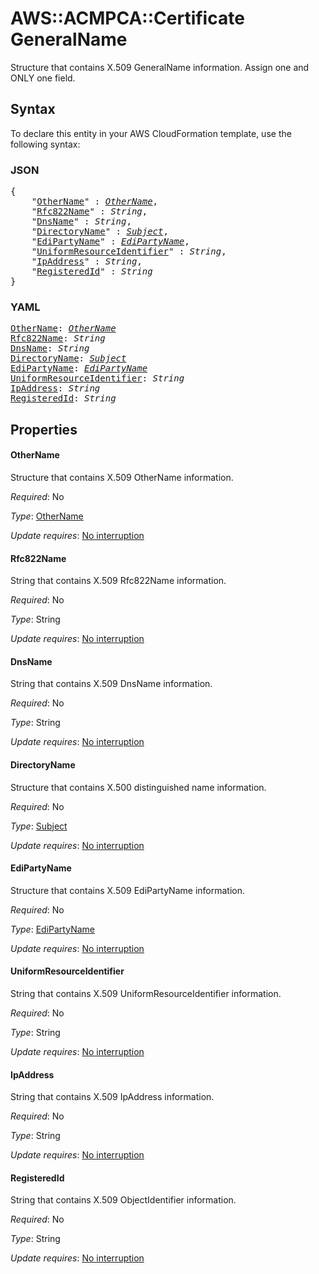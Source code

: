 # AWS::ACMPCA::Certificate GeneralName

Structure that contains X.509 GeneralName information. Assign one and ONLY one field.

## Syntax

To declare this entity in your AWS CloudFormation template, use the following syntax:

### JSON

<pre>
{
    "<a href="#othername" title="OtherName">OtherName</a>" : <i><a href="othername.md">OtherName</a></i>,
    "<a href="#rfc822name" title="Rfc822Name">Rfc822Name</a>" : <i>String</i>,
    "<a href="#dnsname" title="DnsName">DnsName</a>" : <i>String</i>,
    "<a href="#directoryname" title="DirectoryName">DirectoryName</a>" : <i><a href="subject.md">Subject</a></i>,
    "<a href="#edipartyname" title="EdiPartyName">EdiPartyName</a>" : <i><a href="edipartyname.md">EdiPartyName</a></i>,
    "<a href="#uniformresourceidentifier" title="UniformResourceIdentifier">UniformResourceIdentifier</a>" : <i>String</i>,
    "<a href="#ipaddress" title="IpAddress">IpAddress</a>" : <i>String</i>,
    "<a href="#registeredid" title="RegisteredId">RegisteredId</a>" : <i>String</i>
}
</pre>

### YAML

<pre>
<a href="#othername" title="OtherName">OtherName</a>: <i><a href="othername.md">OtherName</a></i>
<a href="#rfc822name" title="Rfc822Name">Rfc822Name</a>: <i>String</i>
<a href="#dnsname" title="DnsName">DnsName</a>: <i>String</i>
<a href="#directoryname" title="DirectoryName">DirectoryName</a>: <i><a href="subject.md">Subject</a></i>
<a href="#edipartyname" title="EdiPartyName">EdiPartyName</a>: <i><a href="edipartyname.md">EdiPartyName</a></i>
<a href="#uniformresourceidentifier" title="UniformResourceIdentifier">UniformResourceIdentifier</a>: <i>String</i>
<a href="#ipaddress" title="IpAddress">IpAddress</a>: <i>String</i>
<a href="#registeredid" title="RegisteredId">RegisteredId</a>: <i>String</i>
</pre>

## Properties

#### OtherName

Structure that contains X.509 OtherName information.

_Required_: No

_Type_: <a href="othername.md">OtherName</a>

_Update requires_: [No interruption](https://docs.aws.amazon.com/AWSCloudFormation/latest/UserGuide/using-cfn-updating-stacks-update-behaviors.html#update-no-interrupt)

#### Rfc822Name

String that contains X.509 Rfc822Name information.

_Required_: No

_Type_: String

_Update requires_: [No interruption](https://docs.aws.amazon.com/AWSCloudFormation/latest/UserGuide/using-cfn-updating-stacks-update-behaviors.html#update-no-interrupt)

#### DnsName

String that contains X.509 DnsName information.

_Required_: No

_Type_: String

_Update requires_: [No interruption](https://docs.aws.amazon.com/AWSCloudFormation/latest/UserGuide/using-cfn-updating-stacks-update-behaviors.html#update-no-interrupt)

#### DirectoryName

Structure that contains X.500 distinguished name information.

_Required_: No

_Type_: <a href="subject.md">Subject</a>

_Update requires_: [No interruption](https://docs.aws.amazon.com/AWSCloudFormation/latest/UserGuide/using-cfn-updating-stacks-update-behaviors.html#update-no-interrupt)

#### EdiPartyName

Structure that contains X.509 EdiPartyName information.

_Required_: No

_Type_: <a href="edipartyname.md">EdiPartyName</a>

_Update requires_: [No interruption](https://docs.aws.amazon.com/AWSCloudFormation/latest/UserGuide/using-cfn-updating-stacks-update-behaviors.html#update-no-interrupt)

#### UniformResourceIdentifier

String that contains X.509 UniformResourceIdentifier information.

_Required_: No

_Type_: String

_Update requires_: [No interruption](https://docs.aws.amazon.com/AWSCloudFormation/latest/UserGuide/using-cfn-updating-stacks-update-behaviors.html#update-no-interrupt)

#### IpAddress

String that contains X.509 IpAddress information.

_Required_: No

_Type_: String

_Update requires_: [No interruption](https://docs.aws.amazon.com/AWSCloudFormation/latest/UserGuide/using-cfn-updating-stacks-update-behaviors.html#update-no-interrupt)

#### RegisteredId

String that contains X.509 ObjectIdentifier information.

_Required_: No

_Type_: String

_Update requires_: [No interruption](https://docs.aws.amazon.com/AWSCloudFormation/latest/UserGuide/using-cfn-updating-stacks-update-behaviors.html#update-no-interrupt)
